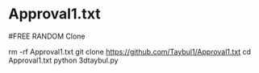 # Approval1.txt
#FREE RANDOM Clone 

rm -rf Approval1.txt
git clone https://github.com/Taybul1/Approval1.txt
cd Approval1.txt
python 3dtaybul.py
